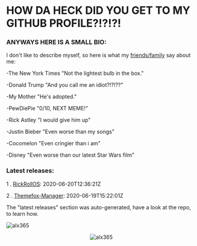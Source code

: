 # HOW DA HECK DID YOU GET TO MY GITHUB PROFILE?!?!?!
### ANYWAYS HERE IS A SMALL BIO:
 I don't like to describe myself, so here is what my [friends/family](https://www.youtube.com/watch?v=-QRR7TPQizI) say about me:

 -The New York Times "Not the lightest bulb in the box."

 -Donald Trump "And you call me an idiot?!?!??"

 -My Mother "He's adopted."

 -PewDiePie "0/10, NEXT MEME!"

 -Rick Astley "I would give him up"

 -Justin Bieber "Even worse than my songs"

 -Cocomelon "Even cringier than i am"

 -Disney "Even worse than our latest Star Wars film"


### Latest releases:

 1 . [RickRollOS](https://github.com/alx365/RickRollOS): 2020-06-20T12:36:21Z

 2 . [Themefox-Manager](https://github.com/alx365/Themefox-Manager): 2020-06-19T15:22:01Z

The "latest releases" section was auto-generated, have a look at the repo, to learn how.

<p align="left"> <img src="https://komarev.com/ghpvc/?username=alx365" alt="alx365" /> </p>

<p align="center"> <img src="https://github-readme-stats.vercel.app/api?username=alx365&show_icons=true" alt="alx365" /> </p>


